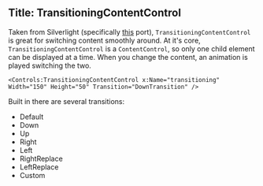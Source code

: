 Title: TransitioningContentControl
---

Taken from Silverlight (specifically [this](https://github.com/jenspettersson/WPF-Controls) port), `TransitioningContentControl` is great for switching content smoothly around. 
At it's core, `TransitioningContentControl` is a `ContentControl`, so only one child element can be displayed at a time.
When you change the content, an animation is played switching the two.

`<Controls:TransitioningContentControl x:Name="transitioning" Width="150" Height="50" Transition="DownTransition" />`

Built in there are several transitions:  

* Default
* Down
* Up
* Right
* Left
* RightReplace
* LeftReplace
* Custom

